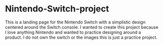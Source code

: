 # Nintendo-Switch-project
This is a landing page for the Nintendo Switch with a simplistic design centered around the Switch console. I wanted to create this project because I love anything Nintendo and wanted to practice designing around a product. I do not own the switch or the images this is just a practice project.
